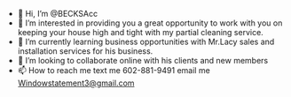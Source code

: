 - 👋 Hi, I’m @BECKSAcc
- 👀 I’m interested in providing you a great opportunity to work with you on keeping your house high and tight with my partial  cleaning service. 
- 🌱 I’m currently learning business opportunities with Mr.Lacy sales and installation services for his business. 
- 💞️ I’m looking to collaborate online with his clients and new members 
- 📫 How to reach me text me  602-881-9491 email me 
Windowstatement3@gmail.com 
<!---
BECKSAcc/BECKSAcc is a ✨ special ✨ repository because its `README.md` (this file) appears on your GitHub profile.
You can click the Preview link to take a look at your changes.
--->
